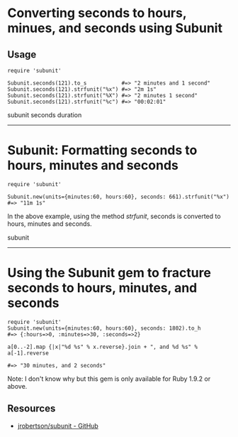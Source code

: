 # Converting seconds to hours, minues, and seconds using Subunit

## Usage

    require 'subunit'

    Subunit.seconds(121).to_s           #=> "2 minutes and 1 second"
    Subunit.seconds(121).strfunit("%x") #=> "2m 1s"
    Subunit.seconds(121).strfunit("%X") #=> "2 minutes 1 second"
    Subunit.seconds(121).strfunit("%c") #=> "00:02:01"


subunit seconds duration

-----------------------------

# Subunit: Formatting seconds to hours, minutes and seconds

    require 'subunit'

    Subunit.new(units={minutes:60, hours:60}, seconds: 661).strfunit("%x") #=> "11m 1s"

In the above example, using the method *strfunit*, seconds is converted to hours, minutes and seconds.

subunit

----------------------------

# Using the Subunit gem to fracture seconds to hours, minutes, and seconds

    require 'subunit'
    Subunit.new(units={minutes:60, hours:60}, seconds: 1802).to_h
    #=> {:hours=>0, :minutes=>30, :seconds=>2}

    a[0..-2].map {|x|"%d %s" % x.reverse}.join + ", and %d %s" % a[-1].reverse

    #=> "30 minutes, and 2 seconds" 

Note: I don't know why but this gem is only available for Ruby 1.9.2 or above.

## Resources
* [jrobertson/subunit - GitHub](https://github.com/jrobertson/subunit)
